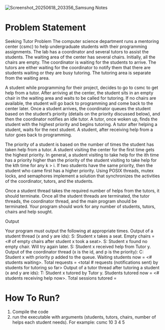 ![Screenshot_20250618_203356_Samsung Notes](https://github.com/user-attachments/assets/5e62da3a-d612-43d8-9ab2-85e4c65be3d0)
# Problem Statement


Seeking Tutor Problem
The computer science department runs a mentoring center (csmc) to help undergraduate students with their programming assignments. The lab has a coordinator and several tutors to assist the students. The waiting area of the center has several chairs. Initially, all the chairs are empty. The coordinator is waiting for the students to arrive. The tutors are either waiting for the coordinator to notify them that there are students waiting or they are busy tutoring. The tutoring area is separate from the waiting area.



A student while programming for their project, decides to go to csmc to get help from a tutor. After arriving at the center, the student sits in an empty chair in the waiting area and waits to be called for tutoring. If no chairs are available, the student will go back to programming and come back to the center later. Once a student arrives, the coordinator queues the student based on the student’s priority (details on the priority discussed below), and then the coordinator notifies an idle tutor. A tutor, once woken up, finds the student with the highest priority and begins tutoring. A tutor after helping a student, waits for the next student. A student, after receiving help from a tutor goes back to programming.



The priority of a student is based on the number of times the student has taken help from a tutor. A student visiting the center for the first time gets the highest priority. In general, a student visiting to take help for the ith time has a priority higher than the priority of the
student visiting to take help for the kth time for any k > i. If two students have the same priority, then the student who came first has a higher priority. Using POSIX threads, mutex locks, and semaphores implement a solution that synchronizes the activities of the coordinator, tutors, and the students.



Once a student thread takes the required number of helps from the tutors, it should terminate. Once all the student threads are terminated, the tutor threads, the coordinator thread, and the main program should be terminated.
Your program should work for any number of students, tutors, chairs and help sought.



Output

Your program must output the following at appropriate times.
Output of a student thread (x and y are ids):
S: Student x takes a seat. Empty chairs = <# of empty chairs after student x took a seat>. S: Student x found no empty chair. Will try again later.
S: Student x received help from Tutor y.
Output of the coordinator thread (x is the id, and p is the priority):
C: Student x with priority p added to the queue. Waiting students now = <# students waiting>. Total requests = <total # requests (notifications sent) by students for tutoring so far>
Output of a tutor thread after tutoring a student (x and y are ids):
T: Student x tutored by Tutor y. Students tutored now = <# students receiving help now>. Total sessions tutored = <total no of tutoring sessions completed so far by all the tutors>



# How To Run?

1. Compile the code
2. run the executable with arguments (students, tutors, chairs, number of helps each student needs). For example: csmc 10 3 4 5
